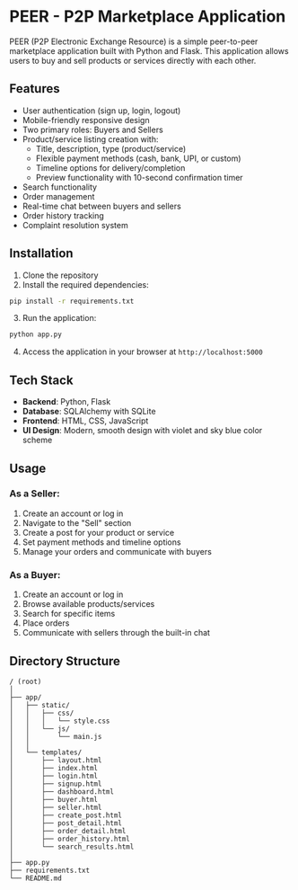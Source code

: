 # PEER - P2P Marketplace Application

PEER (P2P Electronic Exchange Resource) is a simple peer-to-peer marketplace application built with Python and Flask. This application allows users to buy and sell products or services directly with each other.

## Features

- User authentication (sign up, login, logout)
- Mobile-friendly responsive design
- Two primary roles: Buyers and Sellers
- Product/service listing creation with:
  - Title, description, type (product/service)
  - Flexible payment methods (cash, bank, UPI, or custom)
  - Timeline options for delivery/completion
  - Preview functionality with 10-second confirmation timer
- Search functionality
- Order management
- Real-time chat between buyers and sellers
- Order history tracking
- Complaint resolution system

## Installation

1. Clone the repository
2. Install the required dependencies:

```bash
pip install -r requirements.txt
```

3. Run the application:

```bash
python app.py
```

4. Access the application in your browser at `http://localhost:5000`

## Tech Stack

- **Backend**: Python, Flask
- **Database**: SQLAlchemy with SQLite
- **Frontend**: HTML, CSS, JavaScript
- **UI Design**: Modern, smooth design with violet and sky blue color scheme

## Usage

### As a Seller:
1. Create an account or log in
2. Navigate to the "Sell" section
3. Create a post for your product or service
4. Set payment methods and timeline options
5. Manage your orders and communicate with buyers

### As a Buyer:
1. Create an account or log in
2. Browse available products/services
3. Search for specific items
4. Place orders
5. Communicate with sellers through the built-in chat

## Directory Structure

```
/ (root)
│
├── app/
│   ├── static/
│   │   ├── css/
│   │   │   └── style.css
│   │   └── js/
│   │       └── main.js
│   │
│   └── templates/
│       ├── layout.html
│       ├── index.html
│       ├── login.html
│       ├── signup.html
│       ├── dashboard.html
│       ├── buyer.html
│       ├── seller.html
│       ├── create_post.html
│       ├── post_detail.html
│       ├── order_detail.html
│       ├── order_history.html
│       └── search_results.html
│
├── app.py
├── requirements.txt
└── README.md
``` 
